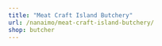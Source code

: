```yaml
---
title: "Meat Craft Island Butchery"
url: /nanaimo/meat-craft-island-butchery/
shop: butcher
---
```

